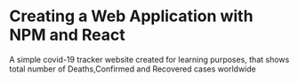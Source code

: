 # Creating a Web Application with NPM and React

A simple covid-19 tracker website created for learning purposes, that shows total number of Deaths,Confirmed and Recovered cases worldwide
